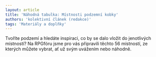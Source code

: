 ```yaml
---
layout: article
title: 'Náhodná tabulka: Místnosti podzemní kobky'
authors: 'kolektivní článek (redakce)'
tags: 'Materiály a doplňky'
---
```


Tvoříte podzemí a hledáte inspiraci, co by
se dalo vložit do jenotlivých místností?
Na RPGfóru jsme pro vás připravili těchto
56 místností, ze kterých můžete vybrat, ať
už svým uvážením nebo náhodně.
